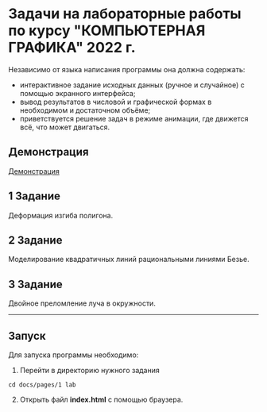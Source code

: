 # Задачи на лабораторные работы по курсу "КОМПЬЮТЕРНАЯ ГРАФИКА" 2022 г.
Независимо от языка написания программы она должна содержать:
- интерактивное задание исходных данных (ручное и случайное) с помощью экранного интерфейса;
- вывод результатов в числовой и графической формах в необходимом и достаточном объёме;
- приветствуется решение задач в режиме анимации, где движется всё, что может двигаться.

## Демонстрация
[Демонстрация](https://basher0303.github.io/computer-graphics/index.html) 

## 1 Задание
Деформация изгиба полигона.

## 2 Задание
Моделирование квадратичных линий рациональными линиями Безье.

## 3 Задание
Двойное преломление луча в окружности.

---

## Запуск
Для запуска программы необходимо:
1. Перейти в директорию нужного задания
```
cd docs/pages/1 lab
```
2. Открыть файл **index.html** с помощью браузера.
